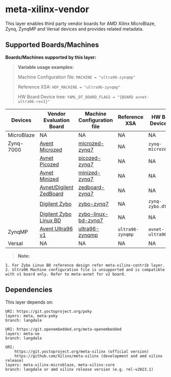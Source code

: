 # meta-xilinx-vendor

This layer enables third party vendor boards for AMD Xilinx MicroBlaze, Zynq,
ZynqMP and Versal devices and provides related metadata.

## Supported Boards/Machines

**Boards/Machines supported by this layer:**

> **Variable usage examples:**
>
> Machine Configuration file: `MACHINE = "ultra96-zynqmp"`
>
> Reference XSA: `HDF_MACHINE = "ultra96-zynqmp"`
>
> HW Board Device tree: `YAML_DT_BOARD_FLAGS = "{BOARD avnet-ultra96-rev1}"`

| Devices    | Vendor Evaluation Board                                                                                           | Machine Configuration file                                   | Reference XSA    | HW Board Device tree | QEMU tested | HW tested |
|------------|-------------------------------------------------------------------------------------------------------------------|--------------------------------------------------------------|------------------|----------------------|-------------|-----------|
| MicroBlaze | NA                                                                                                                | NA                                                           | NA               | NA                   | No          | No        |
| Zynq-7000  | [Avent Microzed](https://www.xilinx.com/products/boards-and-kits/1-5lakcu.html)                                   | [microzed-zynq7](conf/machine/microzed-zynq7.conf)           | NA               | `zynq-microzed.dtb`  | No          | No        |
|            | [Avnet Picozed](https://www.xilinx.com/products/boards-and-kits/1-58nuel.html)                                    | [picozed-zynq7](conf/machine/picozed-zynq7.conf)             | NA               | NA                   | No          | No        |
|            | [Avnet Minized](https://www.xilinx.com/products/boards-and-kits/1-odbhjd.html)                                    | [minized-zynq7](conf/machine/minized-zynq7.conf)             | NA               | NA                   | No          | No        |
|            | [Avnet/Digilent ZedBoard](https://www.xilinx.com/products/boards-and-kits/1-8dyf-11.html)                         | [zedboard-zynq7](conf/machine/zedboard-zynq7.conf)           | NA               | NA                   | No          | No        |
|            | [Digilent Zybo](https://www.xilinx.com/support/university/boards-portfolio/xup-boards/DigilentZYBO.html)          | [zybo-zynq7](conf/machine/zybo-zynq7.conf)                   | NA               | `zynq-zybo.dtb`      | No          | No        |
|            | [Digilent Zybo Linux BD](https://www.xilinx.com/support/university/boards-portfolio/xup-boards/DigilentZYBO.html) | [zybo-linux-bd-zynq7](conf/machine/zybo-linux-bd-zynq7.conf) | NA               | NA                   | No          | No        |
| ZynqMP     | [Avent Ultra96 v1](https://www.xilinx.com/products/boards-and-kits/1-vad4rl.html)                                 | [ultra96-zynqmp](conf/machine/ultra96-zynqmp.conf)           | `ultra96-zynqmp` | `avnet-ultra96-rev1` | Yes         | Yes       |
| Versal     | NA                                                                                                                | NA                                                           | NA               | NA                   | NA          | NA        |

> **Note:** 
```
1. For Zybo Linux BD reference design refer meta-xilinx-contrib layer.
2. Ultra96 Machine configuration file is unsupported and is compatible with v1 board only. Refer to meta-avnet for v2 board.
```

## Dependencies

This layer depends on:

	URI: https://git.yoctoproject.org/poky
	layers: meta, meta-poky
	branch: langdale

	URI: https://git.openembedded.org/meta-openembedded
	layers: meta-oe
	branch: langdale

	URI:
        https://git.yoctoproject.org/meta-xilinx (official version)
        https://github.com/Xilinx/meta-xilinx (development and amd xilinx release)
	layers: meta-xilinx-microblaze, meta-xilinx-core
	branch: langdale or amd xilinx release version (e.g. rel-v2023.1)
